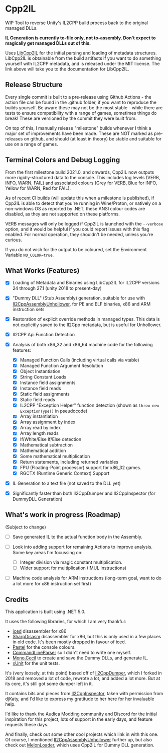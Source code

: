 # Cpp2IL

WIP Tool to reverse Unity's IL2CPP build process back to the original managed DLLs.

**IL Generation is currently to-file only, not to-assembly. Don't expect to magically get managed DLLs out of this.**

Uses [LibCpp2IL](LibCpp2IL) for the initial parsing and loading of metadata structures. 
LibCpp2IL is obtainable from the build artifacts if you want to do something yourself with IL2CPP metadata, 
and is released under the MIT license.
The link above will take you to the documentation for LibCpp2IL.

## Release Structure

Every single commit is built to a pre-release using Github Actions - the action file can be found in the .github folder,
if you want to reproduce the builds yourself. Be aware these may not be the most stable - while there are tests to ensure
compatibility with a range of games, sometimes things do break! These are versioned by the commit they were built from.

On top of this, I manually release "milestone" builds whenever I think a major set of improvements have been made. These
are NOT marked as pre-releases on github, and should (at least in theory) be stable and suitable for use on a range of games.

## Terminal Colors and Debug Logging

From the first milestone build 2021.0, and onwards, Cpp2IL now outputs more rigidly-structured data to the console. 
This includes log levels (VERB, INFO, WARN, FAIL) and associated colours (Grey for VERB, Blue for INFO, Yellow for 
WARN, Red for FAIL).

As of recent CI builds (will update this when a milestone is published), if Cpp2IL is able to detect that you're
running in Wine/Proton, or natively on a non-windows OS as reported by .NET, these ANSI colour codes are disabled, 
as they are not supported on these platforms.

VERB messages will only be logged if Cpp2IL is launched with the `--verbose` option, and it would be helpful if you 
could report issues with this flag enabled. For normal operation, they shouldn't be needed, unless you're curious.

If you do not wish for the output to be coloured, set the Environment Variable `NO_COLOR=true`.

## What Works (Features)

- [x] Loading of Metadata and Binaries using LibCpp2IL for IL2CPP versions 24 through 27.1 (unity 2018 to present-day) 
- [x] "Dummy DLL" (Stub Assembly) generation, suitable for use with [Il2CppAssemblyUnhollower](https://github.com/knah/Il2CppAssemblyUnhollower/), for PE and ELF binaries, x86 and ARM instruction sets
- [x] Restoration of explicit override methods in managed types. This data is not explicitly saved to the Il2Cpp metadata, but is useful for Unhollower.
- [x] Il2CPP Api Function Detection
- [x] Analysis of both x86_32 and x86_64 machine code for the following features:
    - [x] Managed Function Calls (including virtual calls via vtable)
    - [x] Managed Function Argument Resolution
    - [x] Object Instantiation
    - [x] String Constant Loads
    - [x] Instance field assignments
    - [x] Instance field reads
    - [x] Static field assignments
    - [x] Static field reads
    - [x] IL2CPP "Exception Helper" function detection (shown as `throw new ExceptionType()` in pseudocode)
    - [x] Array instantiation
    - [x] Array assignment by index
    - [x] Array read by index
    - [x] Array length reads
    - [x] If/White/Else If/Else detection
    - [x] Mathematical subtraction
    - [x] Mathematical addition
    - [x] Some mathematical multiplication
    - [x] Return statements, including returned variables
    - [x] FPU (Floating-Point processor) support for x86_32 games.
    - [x] RGCTX (Runtime Generic Context) Support
- [x] IL Generation to a text file (not saved to the DLL yet)
- [x] Significantly faster than both Il2CppDumper and Il2CppInspector (for DummyDLL Generation)
    

## What's work in progress (Roadmap)

(Subject to change)

- [ ] Save generated IL to the actual function body in the Assembly.
- [ ] Look into adding support for remaining Actions to improve analysis. Some key areas I'm focussing on:
    - [ ] Integer division via magic constant multiplication.
    - [ ] Wider support for multiplication (IMUL instructions)
- [ ] Machine code analysis for ARM instructions (long-term goal, want to do a lot more for x86 instruction set first)


## Credits

This application is built using .NET 5.0.

It uses the following libraries, for which I am very thankful:

- [iced](https://github.com/icedland/iced) disassembler for x86
- [SharpDisasm](https://github.com/spazzarama/SharpDisasm) disassembler for x86, but this is only used in a few places in old 
  code. It's been mostly dropped in favour of iced.
- [Pastel](https://github.com/silkfire/Pastel) for the console colours.
- [CommandLineParser](https://github.com/commandlineparser/commandline) so I didn't need to write one myself.
- [Mono.Cecil](https://github.com/jbevain/cecil/) to create and save the Dummy DLLs, and generate IL.
- [xUnit](https://github.com/xunit/xunit) for the unit tests.

It's (very loosely, at this point) based off of [Il2CppDumper](https://github.com/Perfare/Il2CppDumper), which I 
forked in 2018 and removed a lot of code, rewrote a lot, and added a lot more. But at its core, it's still got some dumper
left in it.

It contains bits and pieces from [Il2CppInspector](https://github.com/djkaty/Il2CppInspector/), taken with permission
from djKaty, and I'd like to express my gratitude to her here for her invaluable help.

I'd like to thank the Audica Modding community and Discord for the initial inspiration for this project, lots of
support in the early days, and feature requests these days.

And finally, check out some other cool projects which link in with this one. Of course, I mentioned [Il2CppAssemblyUnhollower](https://github.com/knah/Il2CppAssemblyUnhollower/)
further up, but also check out [MelonLoader](https://github.com/LavaGang/MelonLoader/), which uses Cpp2IL for Dummy DLL generation.

